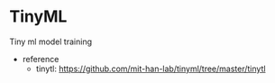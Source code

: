 # TinyML
Tiny ml model training

- reference
  - tinytl: https://github.com/mit-han-lab/tinyml/tree/master/tinytl


